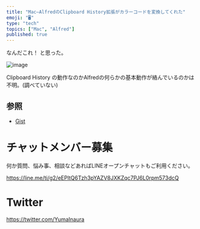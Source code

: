 ```yaml
---
title: "Mac—AlfredのClipboard History拡張がカラーコードを変換してくれた"
emoji: "🖥"
type: "tech"
topics: ["Mac", "Alfred"]
published: true
---
```



なんだこれ！ と思った。

![image](https://user-images.githubusercontent.com/13635059/44132075-ed4bb2fc-a091-11e8-9f48-f32078259660.png)

Clipboard History の動作なのかAlfredの何らかの基本動作が絡んでいるのかは不明。(調べていない)

## 参照

- [Gist](https://gist.github.com/YumaInaura/965f4e5bc90a0a62fa426d82c78e0382)








<!-- Update From Qiita API -->

# チャットメンバー募集


何か質問、悩み事、相談などあればLINEオープンチャットもご利用ください。

https://line.me/ti/g2/eEPltQ6Tzh3pYAZV8JXKZqc7PJ6L0rpm573dcQ





# Twitter


https://twitter.com/YumaInaura


<!-- Update From Qiita API -->


